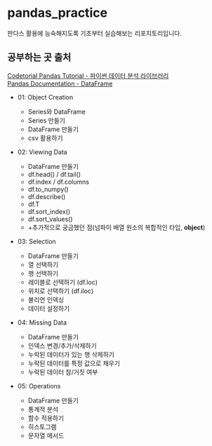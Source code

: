 # pandas_practice
판다스 활용에 능숙해지도록 기초부터 실습해보는 리포지토리입니다.
## 공부하는 곳 출처
[Codetorial Pandas Tutorial - 파이썬 데이터 분석 라이브러리](https://codetorial.net/pandas/object_creation.html)  
[Pandas Documentation - DataFrame](https://pandas.pydata.org/docs/reference/frame.html)
* 01: Object Creation
  + Series와 DataFrame
  + Series 만들기
  + DataFrame 만들기
  + csv 활용하기

* 02: Viewing Data
  + DataFrame 만들기
  + df.head() / df.tail()
  + df.index / df.columns
  + df.to_numpy()
  + df.describe()
  + df.T
  + df.sort_index()
  + df.sort_values()
  + +추가적으로 궁금했던 점(넘파이 배열 원소의 복합적인 타입, <b>object</b>)

* 03: Selection
  + DataFrame 만들기
  + 열 선택하기
  + 행 선택하기
  + 레이블로 선택하기 (df.loc)
  + 위치로 선택하기 (df.iloc)
  + 불리언 인덱싱
  + 데이터 설정하기

* 04: Missing Data
  + DataFrame 만들기
  + 인덱스 변경/추가/삭제하기
  + 누락된 데이터가 있는 행 삭제하기
  + 누락된 데이터를 특정 값으로 채우기
  + 누락된 데이터 참/거짓 여부 

* 05: Operations
  + DataFrame 만들기
  + 통계적 분석
  + 함수 적용하기
  + 히스토그램
  + 문자열 메서드
